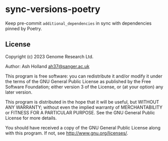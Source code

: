 # sync-versions-poetry

Keep pre-commit `additional_dependencies` in sync with dependencies pinned by Poetry.

## License

Copyright (c) 2023 Genome Research Ltd.

Author: Ash Holland <ah37@sanger.ac.uk>

This program is free software: you can redistribute it and/or modify it under
the terms of the GNU General Public License as published by the Free Software
Foundation; either version 3 of the License, or (at your option) any later
version.

This program is distributed in the hope that it will be useful, but WITHOUT
ANY WARRANTY; without even the implied warranty of MERCHANTABILITY or FITNESS
FOR A PARTICULAR PURPOSE. See the GNU General Public License for more
details.

You should have received a copy of the GNU General Public License along with
this program. If not, see <http://www.gnu.org/licenses/>.
